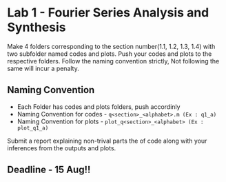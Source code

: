 # Lab 1 - Fourier Series Analysis and Synthesis 

Make 4 folders corresponding to the section number(1.1, 1.2, 1.3, 1.4) with two subfolder named codes and plots. 
Push your codes and plots to the respective folders.
Follow the naming convention strictly, Not following the same will incur a penalty.
## Naming Convention

- Each Folder has codes and plots folders, push accordinly 
- Naming Convention for codes - `q<section>_<alphabet>.m (Ex : q1_a)`
- Naming Convention for plots - `plot_q<section>_<alphabet> (Ex : plot_q1_a)`

Submit a report explaining non-trival parts the of code along with your inferences from the outputs and plots.
## Deadline - 15 Aug!!
 
